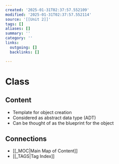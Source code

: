 ```yaml
---
created: '2025-01-31T02:37:57.552109'
modified: '2025-01-31T02:37:57.552114'
source: '[[Unit 2]]'
tags: []
aliases: []
summary: ''
category: ''
links:
  outgoing: []
  backlinks: []

---
```


# Class

## Content
- Template for object creation
- Considered as abstract data type (ADT)
- Can be thought of as the blueprint for the object


## Connections
- [[_MOC|Main Map of Content]]
- [[_TAGS|Tag Index]]
